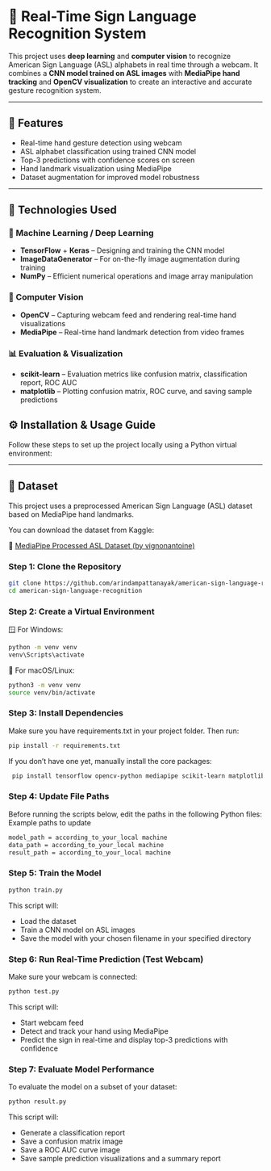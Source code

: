 # 🤟 Real-Time Sign Language Recognition System

This project uses **deep learning** and **computer vision** to recognize American Sign Language (ASL) alphabets in real time through a webcam. It combines a **CNN model trained on ASL images** with **MediaPipe hand tracking** and **OpenCV visualization** to create an interactive and accurate gesture recognition system.

---

## 🚀 Features

- Real-time hand gesture detection using webcam
- ASL alphabet classification using trained CNN model
- Top-3 predictions with confidence scores on screen
- Hand landmark visualization using MediaPipe
- Dataset augmentation for improved model robustness

---
## 🧰 Technologies Used

### 🧠 Machine Learning / Deep Learning
- **TensorFlow** + **Keras** – Designing and training the CNN model
- **ImageDataGenerator** – For on-the-fly image augmentation during training
- **NumPy** – Efficient numerical operations and image array manipulation

### 📸 Computer Vision
- **OpenCV** – Capturing webcam feed and rendering real-time hand visualizations
- **MediaPipe** – Real-time hand landmark detection from video frames

### 📊 Evaluation & Visualization
- **scikit-learn** – Evaluation metrics like confusion matrix, classification report, ROC AUC
- **matplotlib** – Plotting confusion matrix, ROC curve, and saving sample predictions

## ⚙️ Installation & Usage Guide

Follow these steps to set up the project locally using a Python virtual environment:

---
## 📁 Dataset

This project uses a preprocessed American Sign Language (ASL) dataset based on MediaPipe hand landmarks.

You can download the dataset from Kaggle:

🔗 [MediaPipe Processed ASL Dataset (by vignonantoine)](https://www.kaggle.com/datasets/vignonantoine/mediapipe-processed-asl-dataset)

### Step 1: Clone the Repository

```bash
git clone https://github.com/arindampattanayak/american-sign-language-recognition.git
cd american-sign-language-recognition
```
### Step 2: Create a Virtual Environment

🪟 For Windows:
   ```sh
python -m venv venv
venv\Scripts\activate
```

🐧 For macOS/Linux:
   ```sh
python3 -m venv venv
source venv/bin/activate
```
 ### Step 3: Install Dependencies
 
 Make sure you have requirements.txt in your project folder. Then run:
 ```sh
 pip install -r requirements.txt
```
 If you don’t have one yet, manually install the core packages:
```sh
 pip install tensorflow opencv-python mediapipe scikit-learn matplotlib numpy
```
 ### Step 4: Update File Paths
Before running the scripts below, edit the paths in the following Python files:
Example paths to update
 ```sh
model_path = according_to_your_local machine
data_path = according_to_your_local machine
result_path = according_to_your_local machine
```
### Step 5: Train the Model

 ```sh
python train.py
```
This script will:
- Load the dataset
- Train a CNN model on ASL images
- Save the model with your chosen filename in your specified directory

### Step 6: Run Real-Time Prediction (Test Webcam)
Make sure your webcam is connected:
```sh
python test.py
```
This script will:
 - Start webcam feed
 - Detect and track your hand using MediaPipe
 - Predict the sign in real-time and display top-3 predictions with confidence

 ### Step 7: Evaluate Model Performance

To evaluate the model on a subset of your dataset:
 ```sh
 python result.py
```
This script will:
 - Generate a classification report
 - Save a confusion matrix image
 - Save a ROC AUC curve image
 - Save sample prediction visualizations and a summary report







